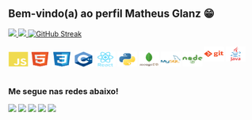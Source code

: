 ## Bem-vindo(a) ao perfil Matheus Glanz 😁

 <div>
   <a href="https://github.com/matheusglanz">
   <img height="180em" src="https://github-readme-stats.vercel.app/api?username=matheusglanz&show_icons=true&theme=tokyonight&include_all_commits=true&count_private=true"/>
   <img height="180em" src="https://github-readme-stats.vercel.app/api/top-langs/?username=matheusglanz&layout=compact&langs_count=6&theme=tokyonight"/>
    <a href="https://git.io/streak-stats"><img src="https://streak-stats.demolab.com?user=matheusglanz&theme=tokyonight" alt="GitHub Streak" /></a>
</div>
    
<div style="display: inline_block"><br>
  <img align="center" alt="Js" height="30" width="40" src="https://raw.githubusercontent.com/devicons/devicon/master/icons/javascript/javascript-plain.svg">
  <img align="center" alt="HTML" height="30" width="40" src="https://raw.githubusercontent.com/devicons/devicon/master/icons/html5/html5-original.svg">
  <img align="center" alt="CSS" height="30" width="40" src="https://raw.githubusercontent.com/devicons/devicon/master/icons/css3/css3-original.svg">
  <img align="center" alt="CSS" height="30" width="40" src="https://raw.githubusercontent.com/devicons/devicon/refs/heads/master/icons/cplusplus/cplusplus-original.svg">
  <img align="center" alt="CSS" height="30" width="40" src="https://raw.githubusercontent.com/devicons/devicon/refs/heads/master/icons/react/react-original-wordmark.svg">
  <img align="center" alt="CSS" height="30" width="40" src="https://raw.githubusercontent.com/devicons/devicon/refs/heads/master/icons/python/python-original.svg">
  <img align="center" alt="CSS" height="30" width="40" src="https://raw.githubusercontent.com/devicons/devicon/refs/heads/master/icons/mongodb/mongodb-original-wordmark.svg">
  <img align="center" alt="CSS" height="30" width="40" src="https://raw.githubusercontent.com/devicons/devicon/refs/heads/master/icons/mysql/mysql-original-wordmark.svg">
  <img align="center" alt="CSS" height="30" width="40" src="https://raw.githubusercontent.com/devicons/devicon/refs/heads/master/icons/nodejs/nodejs-plain-wordmark.svg">
  <img aling="center" alt="css" height="30" width="40" src="https://raw.githubusercontent.com/devicons/devicon/refs/heads/master/icons/git/git-plain-wordmark.svg">
  <img aling="center" alt="css" height="30" width="40" src="https://raw.githubusercontent.com/devicons/devicon/refs/heads/master/icons/java/java-original-wordmark.svg">
</div>
 
<br>
 
### Me segue nas redes abaixo!
 
<div> 
  <a href="https://instagram.com/matheusglanz" target="_blank"><img src="https://img.shields.io/badge/-Instagram-%23E4405F?style=for-the-badge&logo=instagram&logoColor=white" target="_blank"></a>
 <a href="https://discord.com/matheusglanz7684" target="_blank"><img src="https://img.shields.io/badge/Discord-7289DA?style=for-the-badge&logo=discord&logoColor=white" target="_blank"></a> 
  <a href = "glanzmatheus@gmail.com"><img src="https://img.shields.io/badge/-Gmail-%23333?style=for-the-badge&logo=gmail&logoColor=white" target="_blank"></a>
  <a href="https://www.linkedin.com/in/matheus-fernandes-2b58372b2/" target="_blank"><img src="https://img.shields.io/badge/-LinkedIn-%230077B5?style=for-the-badge&logo=linkedin&logoColor=white" target="_blank"></a>
   <a href = "https://web.dio.me/users/glanzmatheus?tab=achievements"><img src="https://img.shields.io/badge/-DIO-%23333?style=for-the-badge&logo=DIOl&logoColor=white" target="_blank"></a>
 
</div>
